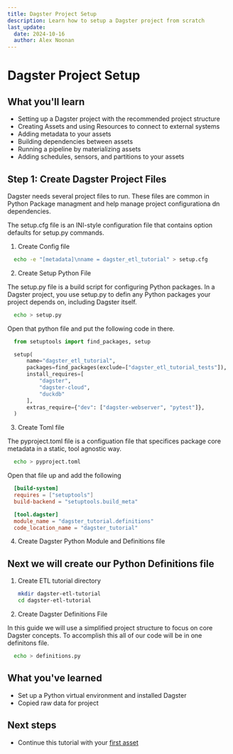 ```yaml
---
title: Dagster Project Setup
description: Learn how to setup a Dagster project from scratch
last_update:
  date: 2024-10-16
  author: Alex Noonan
---
```


# Dagster Project Setup

## What you'll learn

- Setting up a Dagster project with the recommended project structure
- Creating Assets and using Resources to connect to external systems
- Adding metadata to your assets
- Building dependencies between assets
- Running a pipeline by materializing assets
- Adding schedules, sensors, and partitions to your assets


## Step 1: Create Dagster Project Files

Dagster needs several project files to run. These files are common in Python Package managment and help manage project configurationa dn dependencies. 

The setup.cfg file is an INI-style configuration file that contains option defaults for setup.py commands. 

1. Create Config file

  ```bash title="Create Config file"
    echo -e "[metadata]\nname = dagster_etl_tutorial" > setup.cfg
  ```

2. Create Setup Python File

The setup.py file is a build script for configuring Python packages. In a Dagster project, you use setup.py to defin any Python packages your project depends on, including Dagster itself. 

  ```bash title="Create Setup file"
    echo > setup.py
  ```


Open that python file and put the following code in there. 


  ```python title="Setup.py"
    from setuptools import find_packages, setup

    setup(
        name="dagster_etl_tutorial",
        packages=find_packages(exclude=["dagster_etl_tutorial_tests"]),
        install_requires=[
            "dagster",
            "dagster-cloud",
            "duckdb"
        ],
        extras_require={"dev": ["dagster-webserver", "pytest"]},
    )
  ```
3. Create Toml file

The pyproject.toml file is a configuation file that specifices package core metadata in a static, tool agnostic way. 


  ```bash title="Create Pyproject file"
    echo > pyproject.toml
  ```

  Open that file up and add the following

  ```toml
    [build-system]
    requires = ["setuptools"]
    build-backend = "setuptools.build_meta"

    [tool.dagster]
    module_name = "dagster_tutorial.definitions"
    code_location_name = "dagster_tutorial"
  ```

4. Create Dagster Python Module and Definitions file


## Next we will create our Python Definitions file 

1. Create ETL tutorial directory

   ```bash title="Create the tutorial directory"
   mkdir dagster-etl-tutorial
   cd dagster-etl-tutorial
   ```

2. Create Dagster Definitions File

In this guide we will use a simplified project structure to focus on core Dagster concepts. To accomplish this all of our code will be in one definitons file. 


  ```bash title="Create definitions.py file"
    echo > definitions.py
  ```

## What you've learned

- Set up a Python virtual environment and installed Dagster
- Copied raw data for project

## Next steps

- Continue this tutorial with your [first asset](/tutorial/your-first-asset)